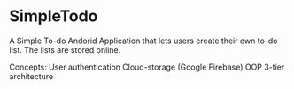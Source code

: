 # SimpleTodo
A Simple To-do Andorid Application that lets users create their own to-do list. The lists are stored online.

Concepts:
User authentication
Cloud-storage (Google Firebase)
OOP
3-tier architecture
